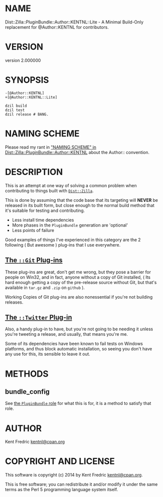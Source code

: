 # NAME

Dist::Zilla::PluginBundle::Author::KENTNL::Lite - A Minimal Build-Only replacement for @Author::KENTNL for contributors.

# VERSION

version 2.000000

# SYNOPSIS

    -[@Author::KENTNL]
    +[@Author::KENTNL::Lite]

    dzil build
    dzil test
    dzil release # BANG.

# NAMING SCHEME

Please read my rant in ["NAMING SCHEME" in Dist::Zilla::PluginBundle::Author::KENTNL](https://metacpan.org/pod/Dist::Zilla::PluginBundle::Author::KENTNL#NAMING-SCHEME) about the Author:: convention.

# DESCRIPTION

This is an attempt at one way of solving a common problem when contributing to things built with
[`Dist::Zilla`](https://metacpan.org/pod/Dist::Zilla).

This is done by assuming that the code base that its targeting will **NEVER** be released in its built form,
but close enough to the normal build method that it's suitable for testing and contributing.

- Less install time dependencies
- More phases in the `PluginBundle` generation are 'optional'
- Less points of failure

Good examples of things I've experienced in this category are the 2 following ( But awesome ) plug-ins that I use everywhere.

## [The `::Git` Plug-ins](https://metacpan.org/pod/Dist::Zilla::Plugin::Git)

These plug-ins are great, don't get me wrong, but they pose a barrier for people on Win32, and in fact, anyone without a copy of
Git installed, ( Its hard enough getting a copy of the pre-release source without Git, but that's available in `tar.gz` and
`.zip` on `github` ).

Working Copies of Git plug-ins are also nonessential if you're not building releases.

## [The `::Twitter` Plug-in](https://metacpan.org/pod/Dist::Zilla::Plugin::Twitter)

Also, a handy plug-in to have, but you're not going to be needing it unless you're tweeting a release, and usually,
that means you're me.

Some of its dependencies have been known to fail tests on Windows platforms, and thus block automatic installation, so seeing
you don't have any use for this, its sensible to leave it out.

# METHODS

## bundle\_config

See [the `PluginBundle` role](https://metacpan.org/pod/Dist::Zilla::Role::PluginBundle) for what this is for, it is a method to satisfy that role.

# AUTHOR

Kent Fredric <kentnl@cpan.org>

# COPYRIGHT AND LICENSE

This software is copyright (c) 2014 by Kent Fredric <kentnl@cpan.org>.

This is free software; you can redistribute it and/or modify it under
the same terms as the Perl 5 programming language system itself.
